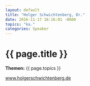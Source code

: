 ```yaml
---
layout: default
title: "Holger Schwichtenberg, Dr."
date: 2016-11-17 16:16:01 -0600
topics: "ka."
categories: Speaker
---
```


# {{ page.title }}

**Themen:** {{ page.topics }}

www.holgerschwichtenberg.de